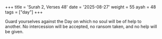 +++
title = 'Surah 2, Verses 48'
date = '2025-08-27'
weight = 55
ayah = 48
tags = ["day"]
+++

Guard yourselves against the Day on which no soul will be of help to another. No intercession will be accepted, no ransom taken, and no help will be given.